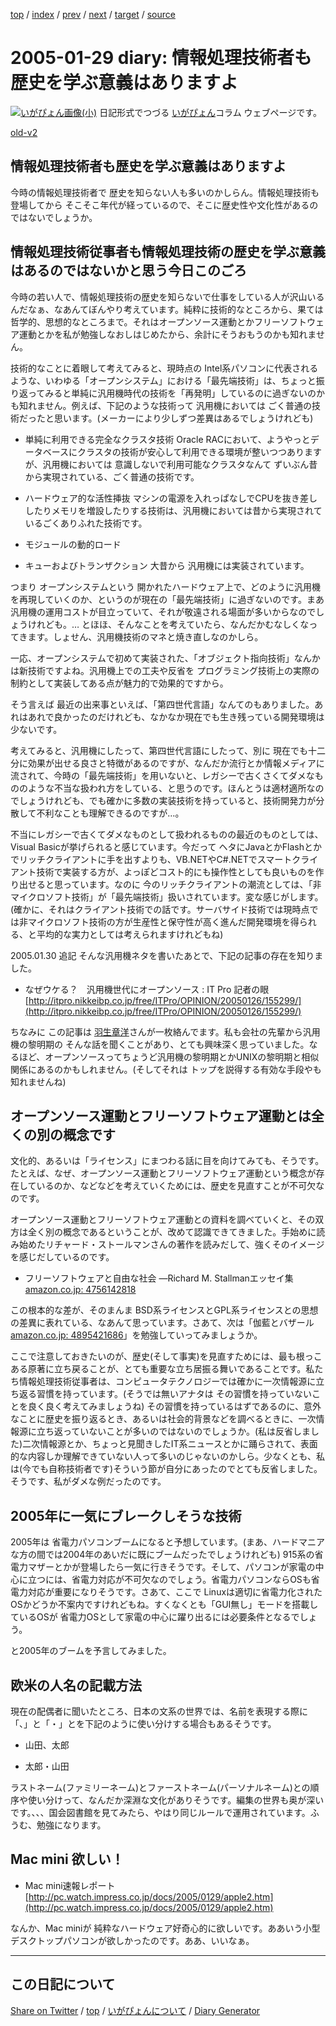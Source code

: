 [top](../index.html) 
 / [index](index.html) 
 / [prev](ig050128.html) 
 / [next](ig050131.html) 
 / [target](https://igapyon.github.io/diary/2005/ig050129.html) 
 / [source](https://github.com/igapyon/diary/blob/gh-pages/2005/ig050129.html.src.md) 

2005-01-29 diary: 情報処理技術者も歴史を学ぶ意義はありますよ
=====================================================================================================
[![いがぴょん画像(小)](https://igapyon.github.io/diary/images/iga200306s.jpg "いがぴょん")](https://igapyon.github.io/diary/memo/memoigapyon.html) 日記形式でつづる [いがぴょん](https://igapyon.github.io/diary/memo/memoigapyon.html)コラム ウェブページです。

[old-v2](ig050129-orig.html)

## 情報処理技術者も歴史を学ぶ意義はありますよ

今時の情報処理技術者で 歴史を知らない人も多いのかしらん。情報処理技術も 登場してから そこそこ年代が経っているので、そこに歴史性や文化性があるのではないでしょうか。


## 情報処理技術従事者も情報処理技術の歴史を学ぶ意義はあるのではないかと思う今日このごろ

今時の若い人で、情報処理技術の歴史を知らないで仕事をしている人が沢山いるんだなぁ、なあんてぼんやり考えています。純粋に技術的なところから、果ては哲学的、思想的なところまで。それはオープンソース運動とかフリーソフトウェア運動とかを私が勉強しなおしはじめたから、余計にそうおもうのかも知れません。

技術的なことに着眼して考えてみると、現時点の Intel系パソコンに代表されるような、いわゆる「オープンシステム」における「最先端技術」は、ちょっと振り返ってみると単純に汎用機時代の技術を「再発明」しているのに過ぎないのかも知れません。例えば、下記のような技術って 汎用機においては ごく普通の技術だったと思います。(メーカーにより少しずつ差異はあるでしょうけれども)

* 単純に利用できる完全なクラスタ技術
  Oracle RACにおいて、ようやっとデータベースにクラスタの技術が安心して利用できる環境が整いつつありますが、汎用機においては 意識しないで利用可能なクラスタなんて
  ずいぶん昔から実現されている、ごく普通の技術です。
  
* ハードウェア的な活性挿抜
  マシンの電源を入れっぱなしでCPUを抜き差ししたりメモリを増設したりする技術は、汎用機においては昔から実現されているごくありふれた技術です。
  
* モジュールの動的ロード
  
* キューおよびトランザクション
  大昔から 汎用機には実装されています。

つまり オープンシステムという 開かれたハードウェア上で、どのように汎用機を再現していくのか、というのが現在の「最先端技術」に過ぎないのです。まあ汎用機の運用コストが目立っていて、それが敬遠される場面が多いからなのでしょうけれども。… とほほ、そんなことを考えていたら、なんだかむなしくなってきます。しょせん、汎用機技術のマネと焼き直しなのかしら。

一応、オープンシステムで初めて実装された、「オブジェクト指向技術」なんかは新技術ですよね。汎用機上での工夫や反省を プログラミング技術上の実際の制約として実装してある点が魅力的で効果的ですから。

そう言えば 最近の出来事といえば、「第四世代言語」なんてのもありました。あれはあれで良かったのだけれども、なかなか現在でも生き残っている開発環境は少ないです。

考えてみると、汎用機にしたって、第四世代言語にしたって、別に 現在でも十二分に効果が出せる良さと特徴があるのですが、なんだか流行とか情報メディアに流されて、今時の「最先端技術」を用いないと、レガシーで古くさくてダメなもののような不当な扱われ方をしている、と思うのです。ほんとうは適材適所なのでしょうけれども、でも確かに多数の実装技術を持っていると、技術開発力が分散して不利なことも理解できるのですが…。

不当にレガシーで古くてダメなものとして扱われるものの最近のものとしては、Visual Basicが挙げられると感じています。今だって ヘタにJavaとかFlashとかでリッチクライアントに手を出すよりも、VB.NETやC#.NETでスマートクライアント技術で実装する方が、よっぽどコスト的にも操作性としても良いものを作り出せると思っています。なのに 今のリッチクライアントの潮流としては、「非マイクロソフト技術」が「最先端技術」扱いされています。変な感じがします。(確かに、それはクライアント技術での話です。サーバサイド技術では現時点では非マイクロソフト技術の方が生産性と保守性が高く進んだ開発環境を得られる、と平均的な実力としては考えられますけれどもね)

2005.01.30 追記 そんな汎用機ネタを書いたあとで、下記の記事の存在を知りました。

* なぜウケる？　汎用機世代にオープンソース : IT Pro 記者の眼
  [http://itpro.nikkeibp.co.jp/free/ITPro/OPINION/20050126/155299/](http://itpro.nikkeibp.co.jp/free/ITPro/OPINION/20050126/155299/)

ちなみに この記事は [羽生章洋](http://d.hatena.ne.jp/habuakihiro/)さんが一枚絡んでます。私も会社の先輩から汎用機の黎明期の そんな話を聞くことがあり、とても興味深く思っていました。なるほど、オープンソースってちょうど汎用機の黎明期とかUNIXの黎明期と相似関係にあるのかもしれません。(そしてそれは トップを説得する有効な手段やも知れませんね)

## オープンソース運動とフリーソフトウェア運動とは全くの別の概念です

文化的、あるいは「ライセンス」にまつわる話に目を向けてみても、そうです。たとえば、なぜ、オープンソース運動とフリーソフトウェア運動という概念が存在しているのか、などなどを考えていくためには、歴史を見直すことが不可欠なのです。

オープンソース運動とフリーソフトウェア運動との資料を調べていくと、その双方は全く別の概念であるということが、改めて認識できてきました。手始めに読み始めたリチャード・ストールマンさんの著作を読みだして、強くそのイメージを感じだしているのです。

* フリーソフトウェアと自由な社会 ―Richard M. Stallmanエッセイ集 [amazon.co.jp: 4756142818](http://www.amazon.co.jp/exec/obidos/ASIN/4756142818/igapyondiary-22)

この根本的な差が、そのまんま BSD系ライセンスとGPL系ライセンスとの思想の差異に表れている、なあんて思っています。さあて、次は「伽藍とバザール[amazon.co.jp: 4895421686](http://www.amazon.co.jp/exec/obidos/ASIN/4895421686/igapyondiary-22)」を勉強していってみましょうか。

ここで注意しておきたいのが、歴史(そして事実)を見直すためには、最も根っこある原著に立ち戻ることが、とても重要な立ち居振る舞いであることです。私たち情報処理技術従事者は、コンピュータテクノロジーでは確かに一次情報源に立ち返る習慣を持っています。(そうでは無いアナタは その習慣を持っていないことを良く良く考えてみましょうね) その習慣を持っているはずであるのに、意外なことに歴史を振り返るとき、あるいは社会的背景などを調べるときに、一次情報源に立ち返っていないことが多いのではないのでしょうか。(私は反省しました)二次情報源とか、ちょっと見聞きしたIT系ニュースとかに踊らされて、表面的な内容しか理解できていない人って多いのじゃないのかしら。少なくとも、私は(今でも自称技術者です)そういう節が自分にあったのでとても反省しました。そうです、私がダメな例だったのです。

## 2005年に一気にブレークしそうな技術

2005年は 省電力パソコンブームになると予想しています。(まあ、ハードマニアな方の間では2004年のあいだに既にブームだったでしょうけれども)
915系の省電力マザーとかが登場したら一気に行きそうです。そして、パソコンが家電の中心に立つには、省電力対応が不可欠なのでしょう。省電力パソコンならOSも省電力対応が重要になりそうです。さあて、ここで
Linuxは適切に省電力化されたOSかどうか不案内ですけれどもね。すくなくとも「GUI無し」モードを搭載しているOSが 省電力OSとして家電の中心に躍り出るには必要条件となるでしょう。

と2005年のブームを予言してみました。

## 欧米の人名の記載方法

現在の配偶者に聞いたところ、日本の文系の世界では、名前を表現する際に 「、」と「・」とを下記のように使い分けする場合もあるそうです。

* 山田、太郎
  
* 太郎・山田

ラストネーム(ファミリーネーム)とファーストネーム(パーソナルネーム)との順序や使い分けって、なんだか深淵な文化がありそうです。編集の世界も奥が深いです。、、、国会図書館を見てみたら、やはり同じルールで運用されています。ふうむ、勉強になります。

## Mac mini 欲しい！

* Mac mini速報レポート
  [http://pc.watch.impress.co.jp/docs/2005/0129/apple2.htm](http://pc.watch.impress.co.jp/docs/2005/0129/apple2.htm)

なんか、Mac miniが 純粋なハードウェア好奇心的に欲しいです。ああいう小型デスクトップパソコンが欲しかったのです。ああ、いいなぁ。


----------------------------------------------------------------------------------------------------

## この日記について

[Share on Twitter](https://twitter.com/intent/tweet?hashtags=igapyon%2Cdiary%2C%E3%81%84%E3%81%8C%E3%81%B4%E3%82%87%E3%82%93&text=%E6%83%85%E5%A0%B1%E5%87%A6%E7%90%86%E6%8A%80%E8%A1%93%E8%80%85%E3%82%82%E6%AD%B4%E5%8F%B2%E3%82%92%E5%AD%A6%E3%81%B6%E6%84%8F%E7%BE%A9%E3%81%AF%E3%81%82%E3%82%8A%E3%81%BE%E3%81%99%E3%82%88&url=https%3A%2F%2Figapyon.github.io%2Fdiary%2F2005%2Fig050129.html) / [top](../index.html) / [いがぴょんについて](https://igapyon.github.io/diary/memo/memoigapyon.html) / [Diary Generator](https://github.com/igapyon/igapyonv3)
